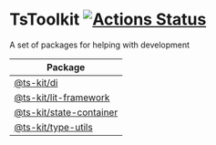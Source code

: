 # TsToolkit [![Actions Status](https://github.com/deebloo/ts-kit/workflows/CI/badge.svg)](https://github.com/deebloo/ts-kit/actions)

A set of packages for helping with development

| Package                                             |
| --------------------------------------------------- |
| [@ts-kit/di](packages/di)                           |
| [@ts-kit/lit-framework](packages/lit-framework)     |
| [@ts-kit/state-container](packages/state-container) |
| [@ts-kit/type-utils](packages/type-utils)           |
